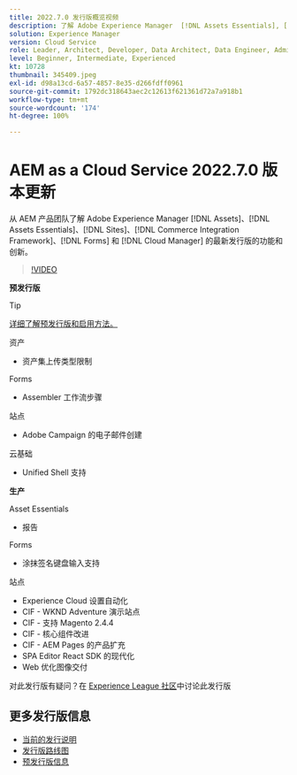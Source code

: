 ```yaml
---
title: 2022.7.0 发行版概览视频
description: 了解 Adobe Experience Manager  [!DNL Assets Essentials], [!DNL Sites], [!DNL Screens], [!DNL Forms]  和  [!DNL Cloud Foundation] 的 2022-7-0 发行版的最新功能和创新。
solution: Experience Manager
version: Cloud Service
role: Leader, Architect, Developer, Data Architect, Data Engineer, Admin, User
level: Beginner, Intermediate, Experienced
kt: 10728
thumbnail: 345409.jpeg
exl-id: d98a13cd-6a57-4857-8e35-d266fdff0961
source-git-commit: 1792dc318643aec2c12613f621361d72a7a918b1
workflow-type: tm+mt
source-wordcount: '174'
ht-degree: 100%

---
```


# AEM as a Cloud Service 2022.7.0 版本更新

从 AEM 产品团队了解 Adobe Experience Manager [!DNL Assets]、[!DNL Assets Essentials]、[!DNL Sites]、[!DNL Commerce Integration Framework]、[!DNL Forms] 和 [!DNL Cloud Manager] 的最新发行版的功能和创新。

>[!VIDEO](https://video.tv.adobe.com/v/345409/?quality=12&learn=on)

**预发行版**

>[!TIP]
>
>[详细了解预发行版和启用方法。](https://experienceleague.adobe.com/docs/experience-manager-cloud-service/content/release-notes/prerelease.html)

资产

* 资产集上传类型限制

Forms

* Assembler 工作流步骤

站点

* Adobe Campaign 的电子邮件创建

云基础

* Unified Shell 支持

**生产**

Asset Essentials

* 报告

Forms

* 涂抹签名键盘输入支持

站点

* Experience Cloud 设置自动化
* CIF - WKND Adventure 演示站点
* CIF - 支持 Magento 2.4.4
* CIF - 核心组件改进
* CIF - AEM Pages 的产品扩充
* SPA Editor React SDK 的现代化
* Web 优化图像交付

对此发行版有疑问？在 [Experience League 社区](https://adobe.ly/3paYDAo)中讨论此发行版

## 更多发行版信息

* [当前的发行说明](https://experienceleague.adobe.com/docs/experience-manager-cloud-service/content/release-notes/home.html?lang=zh-Hans)
* [发行版路线图](https://experienceleague.adobe.com/docs/experience-manager-release-information/aem-release-updates/update-releases-roadmap.html?lang=zh-Hans)
* [预发行版信息](https://experienceleague.adobe.com/docs/experience-manager-cloud-service/content/release-notes/prerelease.html)
